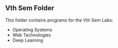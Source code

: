## Vth Sem Folder

This folder contains programs for the Vth Sem Labs:

- Operating Systems
- Web Technologies
- Deep Learning
